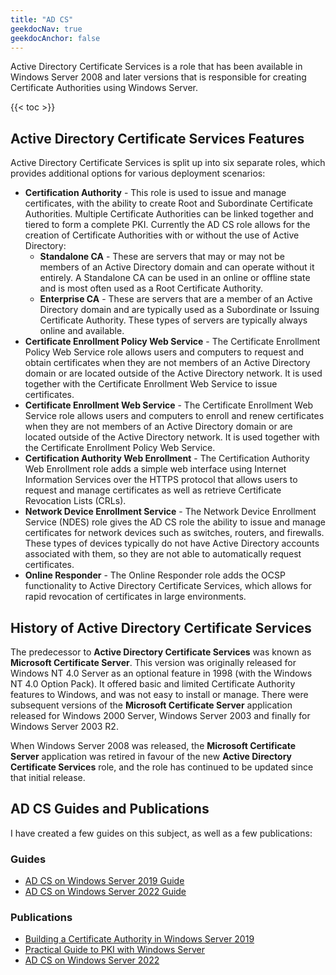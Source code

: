 ```yaml
---
title: "AD CS"
geekdocNav: true
geekdocAnchor: false
---
```


Active Directory Certificate Services is a role that has been available in Windows Server 2008 and later versions that is responsible for creating Certificate Authorities using Windows Server.

{{< toc >}}

## Active Directory Certificate Services Features ##

Active Directory Certificate Services is split up into six separate roles, which provides additional options for various deployment scenarios:

* **Certification Authority** - This role is used to issue and manage certificates, with the ability to create Root and Subordinate Certificate Authorities. Multiple Certificate Authorities can be linked together and tiered to form a complete PKI. Currently the AD CS role allows for the creation of Certificate Authorities with or without the use of Active Directory:
    * **Standalone CA** - These are servers that may or may not be members of an Active Directory domain and can operate without it entirely. A Standalone CA can be used in an online or offline state and is most often used as a Root Certificate Authority.
    * **Enterprise CA** - These are servers that are a member of an Active Directory domain and are typically used as a Subordinate or Issuing Certificate Authority. These types of servers are typically always online and available.
* **Certificate Enrollment Policy Web Service** - The Certificate Enrollment Policy Web Service role allows users and computers to request and obtain certificates when they are not members of an Active Directory domain or are located outside of the Active Directory network. It is used together with the Certificate Enrollment Web Service to issue certificates.
* **Certificate Enrollment Web Service** - The Certificate Enrollment Web Service role allows users and computers to enroll and renew certificates when they are not members of an Active Directory domain or are located outside of the Active Directory network. It is used together with the Certificate Enrollment Policy Web Service.
* **Certification Authority Web Enrollment** - The Certification Authority Web Enrollment role adds a simple web interface using Internet Information Services over the HTTPS protocol that allows users to request and manage certificates as well as retrieve Certificate Revocation Lists (CRLs).
* **Network Device Enrollment Service** - The Network Device Enrollment Service (NDES) role gives the AD CS role the ability to issue and manage certificates for network devices such as switches, routers, and firewalls. These types of devices typically do not have Active Directory accounts associated with them, so they are not able to automatically request certificates.
* **Online Responder** - The Online Responder role adds the OCSP functionality to Active Directory Certificate Services, which allows for rapid revocation of certificates in large environments.

## History of Active Directory Certificate Services ##

The predecessor to **Active Directory Certificate Services** was known as **Microsoft Certificate Server**. This version was originally released for Windows NT 4.0 Server as an optional feature in 1998 (with the Windows NT 4.0 Option Pack). It offered basic and limited Certificate Authority features to Windows, and was not easy to install or manage. There were subsequent versions of the **Microsoft Certificate Server** application released for Windows 2000 Server, Windows Server 2003 and finally for Windows Server 2003 R2.

When Windows Server 2008 was released, the **Microsoft Certificate Server** application was retired in favour of the new **Active Directory Certificate Services** role, and the role has continued to be updated since that initial release.

## AD CS Guides and Publications ##

I have created a few guides on this subject, as well as a few publications:

### Guides ###

* [AD CS on Windows Server 2019 Guide](/microsoft/windows-server/windows-server-roles-features/adcs/adcs-windows-server-2019/)
* [AD CS on Windows Server 2022 Guide](/microsoft/windows-server/windows-server-roles-features/adcs/adcs-windows-server-2022/)

### Publications ###

* [Building a Certificate Authority in Windows Server 2019](https://mjcb.ca/publications/building-a-certificate-authority-in-windows-server-2019/)
* [Practical Guide to PKI with Windows Server](https://mjcb.ca/publications/practical-guide-to-pki-with-windows-server/)
* [AD CS on Windows Server 2022](https://mjcb.ca/publications/adcs-on-windows-server-2022/)
